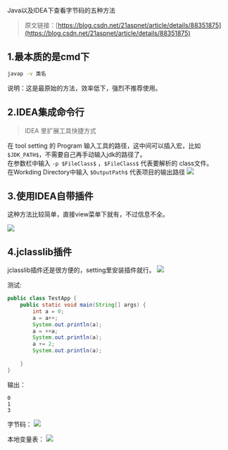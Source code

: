 Java以及IDEA下查看字节码的五种方法
>原文链接：[https://blog.csdn.net/21aspnet/article/details/88351875](https://blog.csdn.net/21aspnet/article/details/88351875)

## 1.最本质的是cmd下
```sh
javap -v 类名
```
说明：这是最原始的方法，效率低下，强烈不推荐使用。

## 2.IDEA集成命令行
> IDEA 里扩展工具快捷方式

在 tool setting 的 Program 输入工具的路径，这中间可以插入宏，比如`$JDK_PATH$`，不需要自己再手动输入jdk的路径了。  
在参数栏中输入 `-p $FileClass$` ，`$FileClass$` 代表要解析的 class文件。  
在Workding Directory中输入 `$OutputPath$` 代表项目的输出路径
![](https://ypic.oss-cn-hangzhou.aliyuncs.com/202210231620510.png)

## 3.使用IDEA自带插件
这种方法比较简单，直接view菜单下就有，不过信息不全。

![](https://ypic.oss-cn-hangzhou.aliyuncs.com/202210231622660.png)

## 4.jclasslib插件
jclasslib插件还是很方便的，setting里安装插件就行。
![](https://ypic.oss-cn-hangzhou.aliyuncs.com/202210231623420.png)

测试:
```java
public class TestApp {
    public static void main(String[] args) {
        int a = 0;
        a = a++;
        System.out.println(a);
        a = ++a;
        System.out.println(a);
        a += 2;
        System.out.println(a);
 
    }
}
```

输出：
```
0
1
3
```

字节码：
![](https://ypic.oss-cn-hangzhou.aliyuncs.com/202210231625375.png)

本地变量表：
![](https://ypic.oss-cn-hangzhou.aliyuncs.com/202210231625733.png)
